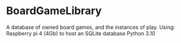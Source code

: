 # BoardGameLibrary
A database of owned board games, and the instances of play.
Using:
Raspberry pi 4 (4Gb) to host an SQLite database
Python 3.10
